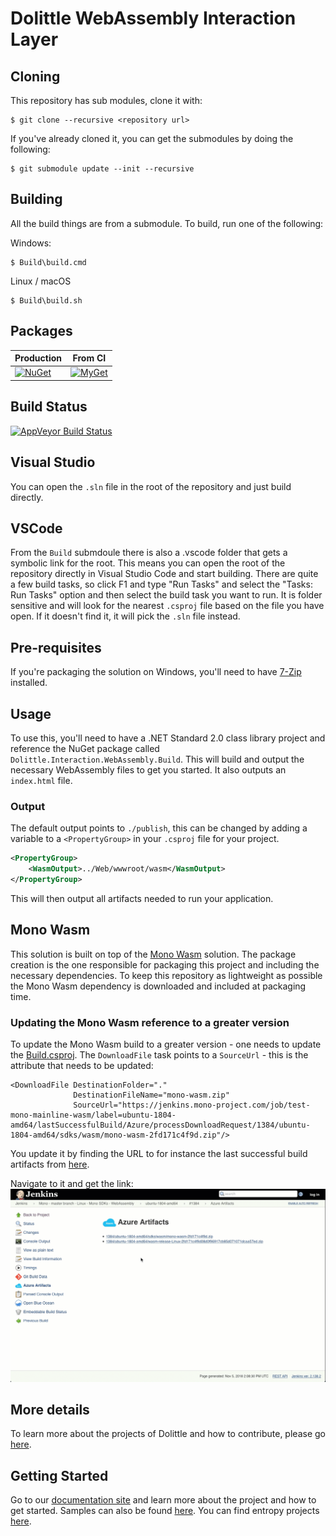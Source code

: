 # Dolittle WebAssembly Interaction Layer

## Cloning

This repository has sub modules, clone it with:

```shell
$ git clone --recursive <repository url>
```

If you've already cloned it, you can get the submodules by doing the following:

```shell
$ git submodule update --init --recursive
```

## Building

All the build things are from a submodule.
To build, run one of the following:

Windows:

```shell
$ Build\build.cmd
```

Linux / macOS

```shell
$ Build\build.sh
```

## Packages

| Production   | From CI  |
| ------- | ------ |
| [![NuGet](https://img.shields.io/nuget/v/dolittle.svg)](https://www.nuget.org/packages?q=dolittle) | [![MyGet](https://img.shields.io/myget/dolittle/vpre/dolittle.svg)](https://www.myget.org/gallery/dolittle) |

## Build Status

[![AppVeyor Build Status](https://ci.appveyor.com/api/projects/status/it6m104jmt5lr57g?svg=true)](https://ci.appveyor.com/project/Dolittle/webassembly)

## Visual Studio

You can open the `.sln` file in the root of the repository and just build directly.

## VSCode

From the `Build` submdoule there is also a .vscode folder that gets a symbolic link for the root. This means you can open the
root of the repository directly in Visual Studio Code and start building. There are quite a few build tasks, so click F1 and type "Run Tasks" and select the "Tasks: Run Tasks"
option and then select the build task you want to run. It is folder sensitive and will look for the nearest `.csproj` file based on the file you have open.
If it doesn't find it, it will pick the `.sln` file instead.

## Pre-requisites

If you're packaging the solution on Windows, you'll need to have [7-Zip](http://www.7-zip.org/) installed.

## Usage

To use this, you'll need to have a .NET Standard 2.0 class library project and reference the NuGet package called `Dolittle.Interaction.WebAssembly.Build`. This will build and output the necessary WebAssembly files to get you started.
It also outputs an `index.html` file.

### Output

The default output points to `./publish`, this can be changed by adding a variable to a `<PropertyGroup>` in your `.csproj` file for your project.

```xml
<PropertyGroup>
    <WasmOutput>../Web/wwwroot/wasm</WasmOutput>
</PropertyGroup>
```

This will then output all artifacts needed to run your application.

## Mono Wasm

This solution is built on top of the [Mono Wasm](https://github.com/mono/mono/tree/master/sdks/wasm) solution.
The package creation is the one responsible for packaging this project and including the necessary dependencies.
To keep this repository as lightweight as possible the Mono Wasm dependency is downloaded and included at packaging time.

### Updating the Mono Wasm reference to a greater version

To update the Mono Wasm build to a greater version - one needs to update the [Build.csproj](./Source/Build/Build.csproj).
The `DownloadFile` task points to a `SourceUrl` - this is the attribute that needs to be updated:

```xml
<DownloadFile DestinationFolder="."
              DestinationFileName="mono-wasm.zip"
              SourceUrl="https://jenkins.mono-project.com/job/test-mono-mainline-wasm/label=ubuntu-1804-amd64/lastSuccessfulBuild/Azure/processDownloadRequest/1384/ubuntu-1804-amd64/sdks/wasm/mono-wasm-2fd171c4f9d.zip"/>
```

You update it by finding the URL to for instance the last successful build artifacts from [here](https://jenkins.mono-project.com/job/test-mono-mainline-wasm/label=ubuntu-1804-amd64/lastSuccessfulBuild/Azure/).

Navigate to it and get the link:
![](./GetLink.gif)

## More details

To learn more about the projects of Dolittle and how to contribute, please go [here](https://github.com/dolittle/Home).

## Getting Started

Go to our [documentation site](http://www.dolittle.io) and learn more about the project and how to get started.
Samples can also be found [here](https://github.com/Dolittle-Samples).
You can find entropy projects [here](https://github.com/Dolittle-Entropy).
